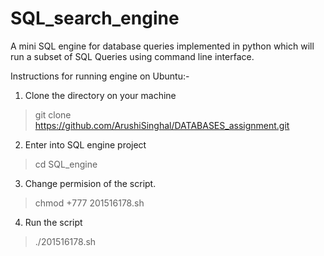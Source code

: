 # SQL_search_engine
A mini SQL engine for database queries implemented in python which will run a subset of SQL Queries using command line interface.

Instructions for running engine on Ubuntu:-
1) Clone the directory on your machine
> git clone https://github.com/ArushiSinghal/DATABASES_assignment.git
2) Enter into SQL engine project
> cd SQL_engine
3) Change permision of the script.
> chmod +777 201516178.sh
4) Run the script
> ./201516178.sh
